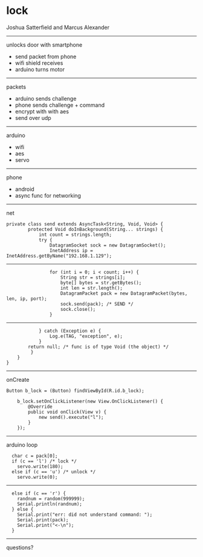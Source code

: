 lock
====
Joshua Satterfield and Marcus Alexander

---

unlocks door with smartphone
* send packet from phone
* wifi shield receives
* arduino turns motor

---

packets
* arduino sends challenge
* phone sends challenge + command
* encrypt with with aes
* send over udp

---

arduino
* wifi
* aes
* servo

---

phone
* android
* async func for networking

---

net

	private class send extends AsyncTask<String, Void, Void> {
	        protected Void doInBackground(String... strings) {
	            int count = strings.length;
	            try {
	                DatagramSocket sock = new DatagramSocket();
	                InetAddress ip = InetAddress.getByName("192.168.1.129");

---

	                for (int i = 0; i < count; i++) {
	                    String str = strings[i];
	                    byte[] bytes = str.getBytes();
	                    int len = str.length();
	                    DatagramPacket pack = new DatagramPacket(bytes, len, ip, port);
	                    sock.send(pack); /* SEND */
	                    sock.close();
	                }

---

	            } catch (Exception e) {
	                Log.e(TAG, "exception", e);
	            }
	        return null; /* func is of type Void (the object) */
	         }
	    }
	}


---

onCreate

 	Button b_lock = (Button) findViewById(R.id.b_lock);

        b_lock.setOnClickListener(new View.OnClickListener() {
            @Override
            public void onClick(View v) {
                new send().execute("l");
            }
        });

---

arduino loop

	  char c = pack[0];
	  if (c == 'l') /* lock */
	    servo.write(180);
	  else if (c == 'u') /* unlock */
	    servo.write(0);

---

	  else if (c == 'r') {
	    randnum = random(999999);
	    Serial.println(randnum);
	  } else {
	    Serial.print("err: did not understand command: ");
	    Serial.print(pack);
	    Serial.print("<-\n");
	  }


---

questions?
